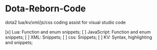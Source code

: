 # Dota-Reborn-Code
dota2 lua/kv/xml/js/css coding assist for visual studio code

[x] Lua: Function and enum snippets;
[ ] JavaScript: Function and enum snippets;
[ ] XML: Snippets;
[ ] css: Snippets;
[ ] KV: Syntax, highlighting and snippets;  